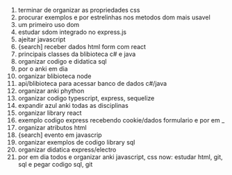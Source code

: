 1. terminar de organizar as propriedades css
2. procurar exemplos e por estrelinhas nos metodos dom mais usavel
3. um primeiro uso dom
4. estudar sdom integrado no express.js
5. ajeitar javascript
6. {search] receber dados html form com react
8. principais classes da blibioteca c# e java
9. organizar codigo e didatica sql
10. por o anki em dia
11. organizar blibioteca node
12. api/blibioteca para acessar banco de dados c#/java
13. organizar anki phython
14. organizar codigo typescript, express, sequelize
15. expandir azul anki todas as disciplinas
16. organizar library react
17. exemplo codigo express recebendo cookie/dados formulario e por em _
18. organizar atributos html
19. {search] evento em javascrip
20. organizar exemplos de codigo library sql
21. organizar didatica express/electro
22. por em dia todos e organizar anki javascript, css
now: estudar html, git, sql e pegar codigo sql, git